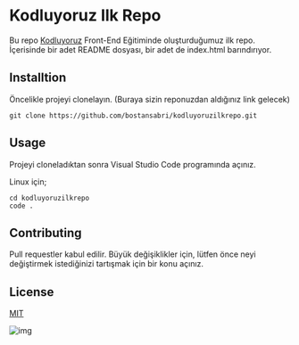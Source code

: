# Kodluyoruz Ilk Repo

Bu repo [Kodluyoruz](https://kodluyoruz.org/) Front-End Eğitiminde oluşturduğumuz ilk repo. İçerisinde bir adet README dosyası, bir adet de index.html barındırıyor.

## Installtion

Öncelikle projeyi clonelayın. (Buraya sizin reponuzdan aldığınız link gelecek)

```
git clone https://github.com/bostansabri/kodluyoruzilkrepo.git
```

## Usage
Projeyi cloneladıktan sonra Visual Studio Code programında açınız.

Linux için;

```
cd kodluyoruzilkrepo
code .
```

## Contributing

Pull requestler kabul edilir. Büyük değişiklikler için, lütfen önce neyi değiştirmek istediğinizi tartışmak için bir konu açınız.

## License

[MIT](https://choosealicense.com/licenses/mit/)

![img](https:/github.com/bostansabri?tab=repositories)
